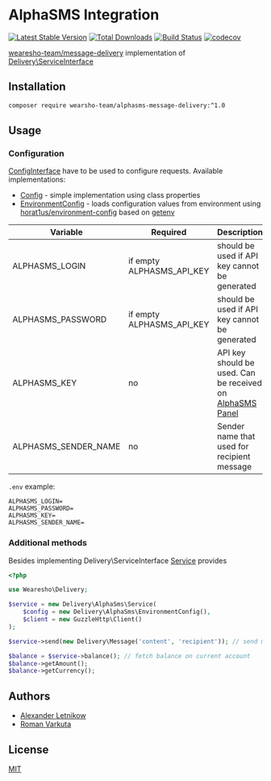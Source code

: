 # AlphaSMS Integration
[![Latest Stable Version](https://poser.pugx.org/wearesho-team/alphasms-message-delivery/v/stable.png)](https://packagist.org/packages/wearesho-team/alphasms-message-delivery)
[![Total Downloads](https://poser.pugx.org/wearesho-team/alphasms-message-delivery/downloads.png)](https://packagist.org/packages/wearesho-team/alphasms-message-delivery)
[![Build Status](https://travis-ci.org/wearesho-team/alphasms-message-delivery.svg?branch=master)](https://travis-ci.org/wearesho-team/alphasms-message-delivery)
[![codecov](https://codecov.io/gh/wearesho-team/alphasms-message-delivery/branch/master/graph/badge.svg)](https://codecov.io/gh/wearesho-team/alphasms-message-delivery)

[wearesho-team/message-delivery](https://github.com/wearesho-team/message-delivery) implementation of
[Delivery\ServiceInterface](https://github.com/wearesho-team/message-delivery/blob/1.3.4/src/ServiceInterface.php)

## Installation
```bash
composer require wearsho-team/alphasms-message-delivery:^1.0
```

## Usage
### Configuration
[ConfigInterface](./src/ConfigInterface.php) have to be used to configure requests.
Available implementations:
- [Config](./src/Config.php) - simple implementation using class properties
- [EnvironmentConfig](./src/EnvironmentConfig.php) - loads configuration values from environment using 
[horat1us/environment-config](https://packagist.org/packages/horat1us/environment-config) based on 
[getenv](http://php.net/manual/ru/function.getenv.php)

| Variable          | Required                  | Description                                                                             |
|-------------------|---------------------------|-----------------------------------------------------------------------------------------|
| ALPHASMS_LOGIN    | if empty ALPHASMS_API_KEY | should be used if API key cannot be generated                                           |
| ALPHASMS_PASSWORD | if empty ALPHASMS_API_KEY | should be used if API key cannot be generated                                           |
| ALPHASMS_KEY      | no                        | API key should be used. Can be received on [AlphaSMS Panel](https://alphasms.ua/panel/) |
| ALPHASMS_SENDER_NAME | no                     | Sender name that used for recipient message |

`.env` example:
```dotenv
ALPHASMS_LOGIN=
ALPHASMS_PASSWORD=
ALPHASMS_KEY=
ALPHASMS_SENDER_NAME=
```

### Additional methods
Besides implementing Delivery\ServiceInterface [Service](./src/Service.php) provides
```php
<?php

use Wearesho\Delivery;

$service = new Delivery\AlphaSms\Service(
    $config = new Delivery\AlphaSms\EnvironmentConfig(),
    $client = new GuzzleHttp\Client()
);

$service->send(new Delivery\Message('content', 'recipient')); // send message

$balance = $service->balance(); // fetch balance on current account
$balance->getAmount();
$balance->getCurrency();
```

## Authors
- [Alexander <horat1us> Letnikow](mailto:reclamme@gmail.com)
- [Roman <KartaviK> Varkuta](mailto:roman.varkuta@gmail.com)

## License
[MIT](./LICENSE)
